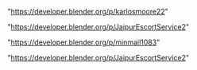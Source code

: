 "https://developer.blender.org/p/karlosmoore22"

"https://developer.blender.org/p/JaipurEscortService2"

"https://developer.blender.org/p/minmail1083"

 
"https://developer.blender.org/p/JaipurEscortService2"


 
